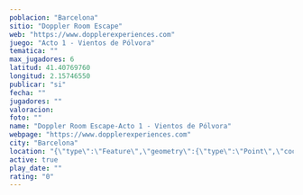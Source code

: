 ```yaml
---
poblacion: "Barcelona"
sitio: "Doppler Room Escape"
web: "https://www.dopplerexperiences.com"
juego: "Acto 1 - Vientos de Pólvora"
tematica: ""
max_jugadores: 6
latitud: 41.40769760
longitud: 2.15746550
publicar: "si"
fecha: ""
jugadores: ""
valoracion: 
foto: ""
name: "Doppler Room Escape-Acto 1 - Vientos de Pólvora"
webpage: "https://www.dopplerexperiences.com"
city: "Barcelona"
location: "{\"type\":\"Feature\",\"geometry\":{\"type\":\"Point\",\"coordinates\":[41.4076976,2.1574655]}}"
active: true
play_date: ""
rating: "0"
---
```

